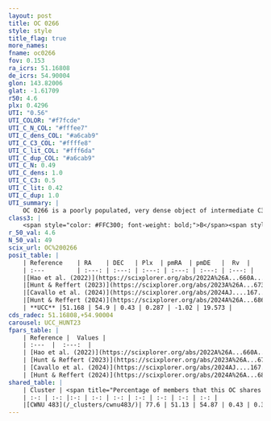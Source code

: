 ```yaml
---
layout: post
title: OC 0266
style: style
title_flag: true
more_names: 
fname: oc0266
fov: 0.153
ra_icrs: 51.16808
de_icrs: 54.90004
glon: 143.82006
glat: -1.61709
r50: 4.6
plx: 0.4296
UTI: "0.56"
UTI_COLOR: "#f7fcde"
UTI_C_N_COL: "#fffee7"
UTI_C_dens_COL: "#a6cab9"
UTI_C_C3_COL: "#ffffe8"
UTI_C_lit_COL: "#fff6da"
UTI_C_dup_COL: "#a6cab9"
UTI_C_N: 0.49
UTI_C_dens: 1.0
UTI_C_C3: 0.5
UTI_C_lit: 0.42
UTI_C_dup: 1.0
UTI_summary: |
    OC 0266 is a poorly populated, very dense object of intermediate C3 quality. It was recently reported in the literature. This object shares a large percentage of members with a later reported entry.
class3: |
    <span style="color: #FFC300; font-weight: bold;">B</span><span style="color: #FFC300; font-weight: bold;">B</span>
r_50_val: 4.6
N_50_val: 49
scix_url: OC%200266
posit_table: |
    | Reference    | RA    | DEC   | Plx  | pmRA  | pmDE   |  Rv  |
    | :---         | :---: | :---: | :---: | :---: | :---: | :---: |
    |[Hao et al. (2022)](https://scixplorer.org/abs/2022A%26A...660A...4H) | 51.117 | 54.893 | 0.443 | 0.331 | -1.035 | -26.659 |
    |[Hunt & Reffert (2023)](https://scixplorer.org/abs/2023A%26A...673A.114H) | 51.207 | 54.942 | 0.424 | 0.299 | -0.99 | 17.312 |
    |[Cavallo et al. (2024)](https://scixplorer.org/abs/2024AJ....167...12C) | 51.092 | 54.909 | 0.426 | -- | -- | -- |
    |[Hunt & Reffert (2024)](https://scixplorer.org/abs/2024A%26A...686A..42H) | 51.207 | 54.942 | 0.424 | 0.299 | -0.99 | 17.312 |
    | **UCC** |51.168 | 54.9 | 0.43 | 0.287 | -1.02 | 19.573 | 
cds_radec: 51.16808,+54.90004
carousel: UCC_HUNT23
fpars_table: |
    | Reference |  Values |
    | :---  |  :---:  |
    | [Hao et al. (2022)](https://scixplorer.org/abs/2022A%26A...660A...4H) | `AG=3.44, age=8.1, Z=0.024` |
    | [Hunt & Reffert (2023)](https://scixplorer.org/abs/2023A%26A...673A.114H) | `AV50=3.598, diffAV50=2.47, MOD50=11.67, logAge50=7.834` |
    | [Cavallo et al. (2024)](https://scixplorer.org/abs/2024AJ....167...12C) | `AV50=3.64, dMod50=11.9, logAge50=7.69, [Fe/H]50=0.44` |
    | [Hunt & Reffert (2024)](https://scixplorer.org/abs/2024A%26A...686A..42H) | `MassJ=1013.30` |
shared_table: |
    | Cluster | <span title="Percentage of members that this OC shares with the ones listed">%</span>   | RA   | DEC   | Plx   | pmRA  | pmDE  | Rv | UTI |
    | :-: | :-: |:-: | :-: | :-: | :-: | :-: | :-: | :-: |
    |[CWNU 483](/_clusters/cwnu483/)| 77.6 | 51.13 | 54.87 | 0.43 | 0.36 | -1.08 | -26.59 |0.08 |
---
```

